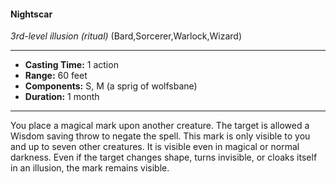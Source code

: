 #### Nightscar
*3rd-level illusion* *(ritual)* (Bard,Sorcerer,Warlock,Wizard)
___
- **Casting Time:** 1 action
- **Range:** 60 feet
- **Components:** S, M (a sprig of wolfsbane)
- **Duration:** 1 month
---
You place a magical mark upon another creature. The target is allowed a Wisdom saving throw to negate the spell. This mark is only visible to you and up to seven other creatures. It is visible even in magical or normal darkness. Even if the target changes shape, turns invisible, or cloaks itself in an illusion, the mark remains visible.
